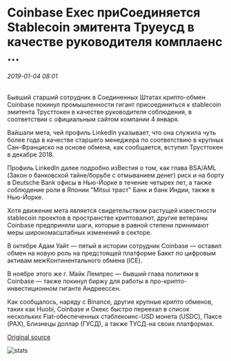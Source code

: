# Coinbase Exec приСоединяется Stablecoin эмитента Труеусд в качестве руководителя комплаенс ...

###### 2019-01-04 08:01

Бывший старший сотрудник в Соединенных Штатах крипто-обмен Coinbase покинул промышленности гигант присоединиться к stablecoin эмитента Трусттокен в качестве руководителя соблюдения, в соответствии с официальным сайтом компании 4 января.

Вайшали мета, чей профиль LinkedIn указывает, что она служила чуть более года в качестве старшего менеджера по соответствию в крупных Сан-Франциско на основе обмена, как сообщается, вступил Трусттокен в декабре 2018.

Профиль LinkedIn далее подробно изВестия о том, как глава BSA/AML (Закон о банковской тайне/борьбе с отмыванием денег) риск и на борту в Deutsche Bank офисы в Нью-Йорке в течение четырех лет, а также соблюдение роли в Японии "Mitsui траст" Банк и банк Индии, также в Нью-Йорке.

Хотя движение мета является свидетельством растущей известности stablecoin проектов в пространстве криптовалют, другие ветераны Coinbase предприняли шаги, которые в равной степени принимают меры широкомасштабных изменений в секторе.

В октябре Адам Уайт — пятый в истории сотрудник Coinbase — оставил обмен на новую роль на предстоящей платформе Баккт по цифровым активам межКонтинентального обмена (ICE).

В ноябре этого же г. Майк Лемпрес — бывший глава политики в Coinbase — также покинул биржу для работы в про-крипто-инвестиционном гиганте Андреессен.

Как сообщалось, наряду с Binance, другие крупные крипто обменов, таких как Huobi, Coinbase и Окекс быстро переехал в список нескольких Fiat-обеспеченных стаблекоинс-USD монета (USDC), Паксе (PAX), Близнецы доллар (ГУСД), а также ТУСД-на своих платформах.

[Original source](https://cointelegraph.com/news/coinbase-exec-joins-stablecoin-issuer-trueusd-as-head-of-compliance)

![stats](https://c.statcounter.com/11760860/0/a89fa40b/1/ "stats")